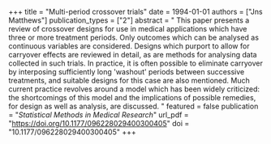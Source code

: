 +++
title = "Multi-period crossover trials"
date = 1994-01-01
authors = ["Jns Matthews"]
publication_types = ["2"]
abstract = " This paper presents a review of crossover designs for use in medical applications which have three or more treatment periods. Only outcomes which can be analysed as continuous variables are considered. Designs which purport to allow for carryover effects are reviewed in detail, as are methods for analysing data collected in such trials. In practice, it is often possible to eliminate carryover by interposing sufficiently long 'washout' periods between successive treatments, and suitable designs for this case are also mentioned. Much current practice revolves around a model which has been widely criticized: the shortcomings of this model and the implications of possible remedies, for design as well as analysis, are discussed. "
featured = false
publication = "*Statistical Methods in Medical Research*"
url_pdf = "https://doi.org/10.1177/096228029400300405"
doi = "10.1177/096228029400300405"
+++

